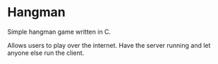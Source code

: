 # Hangman
Simple hangman game written in C.

Allows users to play over the internet.  Have the server running and let anyone else run the client.
